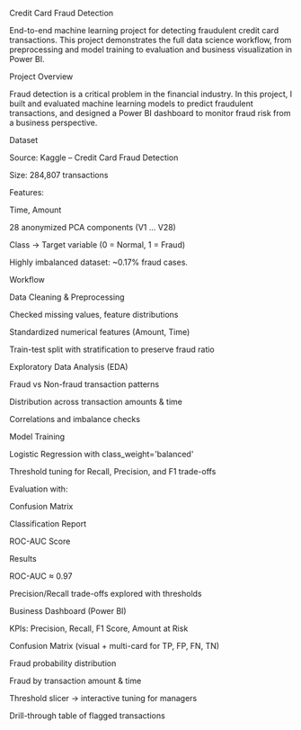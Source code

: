 Credit Card Fraud Detection

End-to-end machine learning project for detecting fraudulent credit card transactions.
This project demonstrates the full data science workflow, from preprocessing and model training to evaluation and business visualization in Power BI.

Project Overview

Fraud detection is a critical problem in the financial industry.
In this project, I built and evaluated machine learning models to predict fraudulent transactions, and designed a Power BI dashboard to monitor fraud risk from a business perspective.

Dataset

Source: Kaggle – Credit Card Fraud Detection

Size: 284,807 transactions

Features:

Time, Amount

28 anonymized PCA components (V1 … V28)

Class → Target variable (0 = Normal, 1 = Fraud)

Highly imbalanced dataset: ~0.17% fraud cases.

Workflow

Data Cleaning & Preprocessing

Checked missing values, feature distributions

Standardized numerical features (Amount, Time)

Train-test split with stratification to preserve fraud ratio

Exploratory Data Analysis (EDA)

Fraud vs Non-fraud transaction patterns

Distribution across transaction amounts & time

Correlations and imbalance checks

Model Training

Logistic Regression with class_weight='balanced'

Threshold tuning for Recall, Precision, and F1 trade-offs

Evaluation with:

Confusion Matrix

Classification Report

ROC-AUC Score

Results

ROC-AUC ≈ 0.97

Precision/Recall trade-offs explored with thresholds

Business Dashboard (Power BI)

KPIs: Precision, Recall, F1 Score, Amount at Risk

Confusion Matrix (visual + multi-card for TP, FP, FN, TN)

Fraud probability distribution

Fraud by transaction amount & time

Threshold slicer → interactive tuning for managers

Drill-through table of flagged transactions
